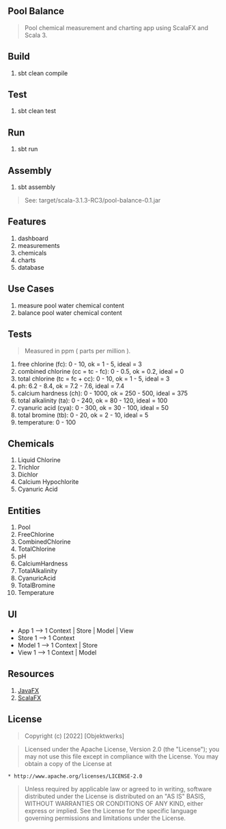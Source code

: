 Pool Balance
------------
>Pool chemical measurement and charting app using ScalaFX and Scala 3.

Build
-----
1. sbt clean compile

Test
----
1. sbt clean test

Run
---
1. sbt run

Assembly
--------
1. sbt assembly
>See: target/scala-3.1.3-RC3/pool-balance-0.1.jar

Features
--------
1. dashboard
2. measurements
3. chemicals
4. charts
5. database

Use Cases
---------
1. measure pool water chemical content
2. balance pool water chemical content

Tests
-----
>Measured in ppm ( parts per million ).
1. free chlorine (fc): 0 - 10, ok = 1 - 5, ideal = 3
2. combined chlorine (cc = tc - fc): 0 - 0.5, ok = 0.2, ideal = 0
3. total chlorine (tc = fc + cc): 0 - 10, ok = 1 - 5, ideal = 3
4. ph: 6.2 - 8.4, ok = 7.2 - 7.6, ideal = 7.4
5. calcium hardness (ch): 0 - 1000, ok = 250 - 500, ideal = 375
6. total alkalinity (ta): 0 - 240, ok = 80 - 120, ideal = 100
7. cyanuric acid (cya): 0 - 300, ok = 30 - 100, ideal = 50
8. total bromine (tb): 0 - 20, ok = 2 - 10, ideal = 5
9. temperature: 0 - 100

Chemicals
---------
1. Liquid Chlorine
2. Trichlor
3. Dichlor
4. Calcium Hypochlorite
5. Cyanuric Acid

Entities
--------
1. Pool
2. FreeChlorine
3. CombinedChlorine
4. TotalChlorine
5. pH
6. CalciumHardness
7. TotalAlkalinity
8. CyanuricAcid
9. TotalBromine
10. Temperature

UI
--
* App 1 --> 1 Context | Store | Model | View
* Store 1 --> 1 Context
* Model 1 --> 1 Context | Store
* View 1 --> 1 Context | Model

Resources
---------
1. [JavaFX](https://openjfx.io/index.html)
2. [ScalaFX](http://www.scalafx.org/)

License
-------
> Copyright (c) [2022] [Objektwerks]

>Licensed under the Apache License, Version 2.0 (the "License");
you may not use this file except in compliance with the License.
You may obtain a copy of the License at

    * http://www.apache.org/licenses/LICENSE-2.0

>Unless required by applicable law or agreed to in writing, software
distributed under the License is distributed on an "AS IS" BASIS,
WITHOUT WARRANTIES OR CONDITIONS OF ANY KIND, either express or implied.
See the License for the specific language governing permissions and
limitations under the License.